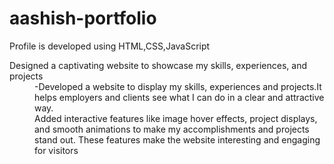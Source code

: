 # aashish-portfolio
<p>Profile is developed using HTML,CSS,JavaScript</p>
<dl>
  <dt>Designed a captivating website to showcase my skills, experiences, and projects</dt>
  <dd>-Developed a website to display my skills, experiences and projects.It helps employers and clients see what I can do in a clear and attractive way.</dd>
  <dd>Added interactive features like image hover effects, project displays, and smooth animations to make my accomplishments and projects stand out. These features make the website interesting and engaging for visitors</dd>
</dl>
